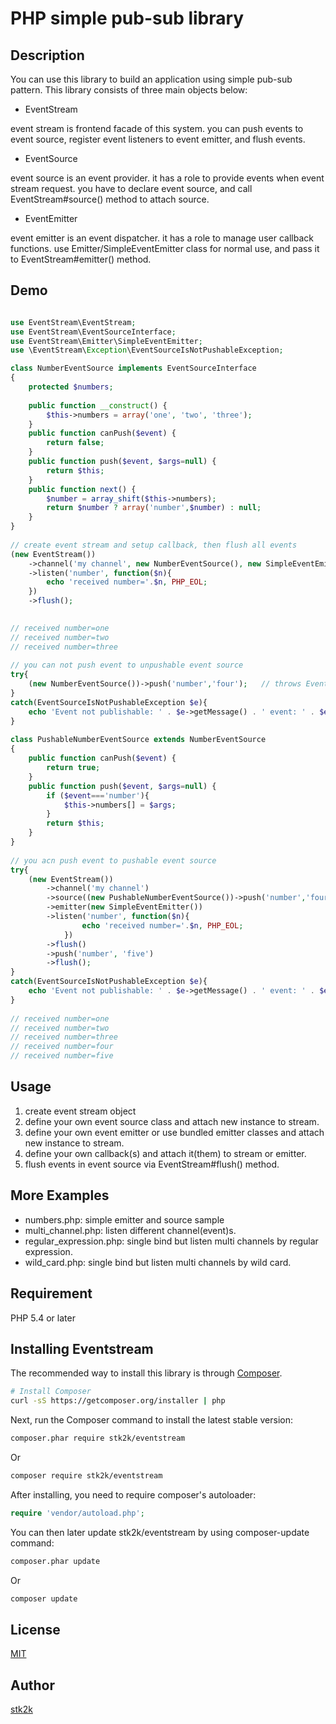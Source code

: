PHP simple pub-sub library
=======================

## Description

You can use this library to build an application using simple pub-sub pattern.
This library consists of three main objects below: 

- EventStream

event stream is frontend facade of this system. you can push events to event source, register event listeners to event emitter,
and flush events.

- EventSource

event source is an event provider. it has a role to provide events when event stream request.
you have to declare event source, and call EventStream#source() method to attach source.
 
- EventEmitter

event emitter is an event dispatcher. it has a role to manage user callback functions.
use Emitter/SimpleEventEmitter class for normal use, and pass it to EventStream#emitter() method.

## Demo

```php

use EventStream\EventStream;
use EventStream\EventSourceInterface;
use EventStream\Emitter\SimpleEventEmitter;
use \EventStream\Exception\EventSourceIsNotPushableException;

class NumberEventSource implements EventSourceInterface
{
    protected $numbers;
    
    public function __construct() {
        $this->numbers = array('one', 'two', 'three');
    }
    public function canPush($event) {
        return false;
    }
    public function push($event, $args=null) {
        return $this;
    }
    public function next() {
        $number = array_shift($this->numbers);
        return $number ? array('number',$number) : null;
    }
}
  
// create event stream and setup callback, then flush all events
(new EventStream())
    ->channel('my channel', new NumberEventSource(), new SimpleEventEmitter())
    ->listen('number', function($n){
        echo 'received number='.$n, PHP_EOL;
    })
    ->flush();

      
// received number=one
// received number=two
// received number=three
  
// you can not push event to unpushable event source
try{
    (new NumberEventSource())->push('number','four');   // throws EventSourceIsNotPushableException
}
catch(EventSourceIsNotPushableException $e){
    echo 'Event not publishable: ' . $e->getMessage() . ' event: ' . $e->getEvent();
}
  
class PushableNumberEventSource extends NumberEventSource
{
    public function canPush($event) {
        return true;
    }
    public function push($event, $args=null) {
        if ($event==='number'){
            $this->numbers[] = $args;
        }
        return $this;
    }
}
  
// you acn push event to pushable event source
try{
    (new EventStream())
        ->channel('my channel')
        ->source((new PushableNumberEventSource())->push('number','four'))
        ->emitter(new SimpleEventEmitter())
        ->listen('number', function($n){
                echo 'received number='.$n, PHP_EOL;
            })
        ->flush()
        ->push('number', 'five')
        ->flush();
}
catch(EventSourceIsNotPushableException $e){
    echo 'Event not publishable: ' . $e->getMessage() . ' event: ' . $e->getEvent();
}
  
// received number=one
// received number=two
// received number=three
// received number=four
// received number=five

```

## Usage

1. create event stream object
2. define your own event source class and attach new instance to stream.
3. define your own event emitter or use bundled emitter classes and attach new instance to stream.
4. define your own callback(s) and attach it(them) to stream or emitter.
5. flush events in event source via EventStream#flush() method.

## More Examples

- numbers.php: simple emitter and source sample
- multi_channel.php: listen different channel(event)s.
- regular_expression.php: single bind but listen multi channels by regular expression.
- wild_card.php: single bind but listen multi channels by wild card.

## Requirement

PHP 5.4 or later

## Installing Eventstream

The recommended way to install this library is through
[Composer](http://getcomposer.org).

```bash
# Install Composer
curl -sS https://getcomposer.org/installer | php
```

Next, run the Composer command to install the latest stable version:

```bash
composer.phar require stk2k/eventstream
```

Or

```bash
composer require stk2k/eventstream
```

After installing, you need to require composer's autoloader:

```php
require 'vendor/autoload.php';
```

You can then later update stk2k/eventstream by using composer-update command:

 ```bash
composer.phar update
 ```

Or

```bash
composer update
```
## License
[MIT](https://github.com/stk2k/eventstream/blob/master/LICENSE)

## Author

[stk2k](https://github.com/stk2k)
